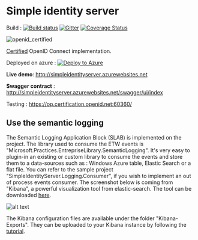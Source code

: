 # Simple identity server

Build : [![Build status](https://ci.appveyor.com/api/projects/status/ctvpsd79ovexlsdb?svg=true)](https://ci.appveyor.com/project/thabart/simpleidentityserver) [![Gitter](https://badges.gitter.im/Join%20Chat.svg)](https://gitter.im/thabart/SimpleIdentityServer?utm_source=badge&utm_medium=badge&utm_campaign=pr-badge) [![Coverage Status](https://coveralls.io/repos/thabart/SimpleIdentityServer/badge.svg?branch=master&service=github)](https://coveralls.io/github/thabart/SimpleIdentityServer?branch=master)

![openid_certified](https://cloud.githubusercontent.com/assets/1454075/7611268/4d19de32-f97b-11e4-895b-31b2455a7ca6.png)

[Certified](http://openid.net/certification/) OpenID Connect implementation.

Deployed on azure : [![Deploy to Azure](http://azuredeploy.net/deploybutton.png)](https://azuredeploy.net/)

__Live demo__: http://simpleidentityserver.azurewebsites.net

__Swagger contract__ : http://simpleidentityserver.azurewebsites.net/swagger/ui/index

Testing : https://op.certification.openid.net:60360/

## Use the semantic logging

The Semantic Logging Application Block (SLAB) is implemented on the project. The library used to consume the ETW events is "Microsoft.Practices.EntrepriseLibrary.SemanticLogging".
It's very easy to plugin-in an existing or custom library to consume the events and store them to a data-sources such as : Windows Azure table, Elastic Search or a flat file.
You can refer to the sample project "SimpleIdentityServer.Logging.Consumer", if you wish to implement an out of process events consumer.
The screenshot below is coming from "Kibana", a powerful visualization tool from elastic-search. The tool can be downloaded [here](https://www.elastic.co/downloads/kibana).

![alt text](https://github.com/thabart/SimpleIdentityServer/blob/master/images/Kibana-Monitoring.png "Kibana dashboard")

The Kibana configuration files are available under the folder "Kibana-Exports". They can be uploaded to your Kibana instance by following the [tutorial](https://www.elastic.co/guide/en/kibana/3.0/saving-and-loading-dashboards.html).
